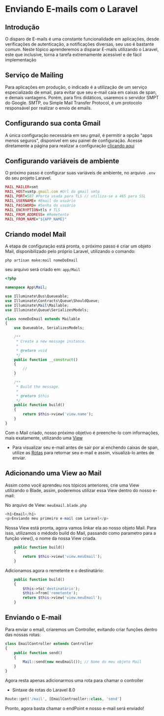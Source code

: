 # Enviando E-mails com o Laravel

## Introdução
O disparo de E-mails é uma constante funcionalidade em aplicações, desde verificações de autenticação, a notificações diversas, seu uso é bastante comum. Neste tópico aprenderemos a disparar E-mails utilizando o Laravel, este que inclusive, torna a tarefa extremamente acessível e de fácil implementação 

## Serviço de Mailing
Para aplicações em produção, o indicado é a utilização de um serviço especializado de email, para evitar que seu e-mail caia em caixas de span, e demais vantagens. Porém, para fins didáticos, usaremos o servidor SMPT do Google.
SMTP, ou Simple Mail Transfer Protocol, é um protocolo responsável por realizar o envio de emails.

## Configurando sua conta Gmail
A única configuração necessária em seu gmail, é permitir a opção "apps menos seguros", disponível em seu painel de configuração.
Acesse diretamente a página para realizar a configuração [clicando aqui](https://myaccount.google.com/u/0/lesssecureapps)

## Configurando variáveis de ambiente
O próximo passo é configurar suas variáveis de ambiente, no arquivo `.env` do seu projeto Laravel.
```ruby
MAIL_MAILER=smt
MAIL_HOST=smtp.gmail.com #Url do gmail smtp
MAIL_PORT=587 #Porta usada para TLS // utiliza-se a 465 para SSL
MAIL_USERNAME= #Email do usuário
MAIL_PASSWORD= #Senha do usuário
MAIL_ENCRYPTION=tls # TLS
MAIL_FROM_ADDRESS= #Remetente 
MAIL_FROM_NAME="${APP_NAME}"
```

## Criando model Mail

A etapa de configuração está pronta, o próximo passo é criar um objeto Mail, disponibilizado pelo próprio Laravel, utilizando o comando:
```
php artisan make:mail nomeDoEmail
```

seu arquivo será criado em: `app/Mail`

```php
<?php

namespace App\Mail;

use Illuminate\Bus\Queueable;
use Illuminate\Contracts\Queue\ShouldQueue;
use Illuminate\Mail\Mailable;
use Illuminate\Queue\SerializesModels;

class nomeDoEmail extends Mailable
{
    use Queueable, SerializesModels;

    /**
     * Create a new message instance.
     *
     * @return void
     */
    public function __construct()
    {
        //
    }

    /**
     * Build the message.
     *
     * @return $this
     */
    public function build()
    {
        return $this->view('view.name');
    }
}
```

Com o Mail criado, nosso próximo objetivo é preenche-lo com informações, mais exatamente, utilizando uma [View](../2-Conceitos/4-Views-blade.md)

* Para visualizar seu e-mail antes de sair por aí enchendo caixas de span, utilize as [Rotas](../2-Conceitos/2-Rotas.md) para retornar seu e-mail e assim, visualizá-lo antes de enviar.

## Adicionando uma View ao Mail
Assim como você aprendeu nos tópicos anteriores, crie uma View utilizando o Blade, assim, poderemos utilizar essa View dentro do nosso e-mail:

No arquivo de View: `meuEmail.blade.php`
```php
<h1>Email</h1>
<p>Enviando meu primeiro e-mail com Laravel</p>
```
Nossa View está pronta, agora vamos linkar ela ao nosso objeto Mail. Para isso, utilizamos o médodo build do Mail, passando como parametro para a função view(), o nome da nossa View criada.

```php
    public function build()
    {
        return $this->view('view.meuEmail');
    }
```
Adicionamos agora o remetente e o destinatário:
```php
    public function build()
    {
        $this->to('destinatário');
        $this->from('remetente');
        return $this->view('view.meuEmail');
    }
```

## Enviando o E-mail
Para enviar o email, criaremos um Controller, evitando criar funções dentro das nossas rotas:

```php
class EmailController extends Controller
{
    public function send()
    {
        Mail::send(new meuEmail()); // Nome do meu objeto Mail
    }
}
```
Agora resta apenas adicionarmos uma rota para chamar o controller

* Sintaxe de rotas do Laravel 8.0
```php
Route::get('/mail', [EmailControoller::class, 'send']
```

Pronto, agora basta chamar o endPoint e nosso e-mail será enviado!
